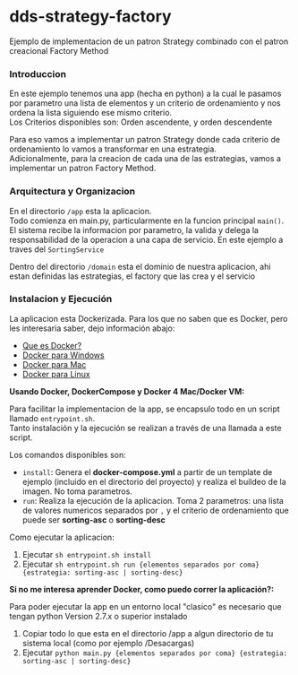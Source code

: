 # dds-strategy-factory
Ejemplo de implementacion de un patron Strategy combinado con el patron creacional Factory Method

### Introduccion

En este ejemplo tenemos una app (hecha en python) a la cual le pasamos por parametro una lista de elementos y un criterio de ordenamiento y nos ordena la lista siguiendo ese mismo criterio.  
Los Criterios disponibles son: Orden ascendente, y orden descendente

Para eso vamos a implementar un patron Strategy donde cada criterio de ordenamiento lo vamos a transformar en una estrategia.  
Adicionalmente, para la creacion de cada una de las estrategias, vamos a implementar un patron Factory Method.

### Arquitectura y Organizacion

En el directorio `/app` esta la aplicacion.  
Todo comienza en main.py, particularmente en la funcion principal `main()`.  
El sistema recibe la informacion por parametro, la valida y delega la responsabilidad de la operacion a una capa de servicio. En este ejemplo a traves del `SortingService`
  
Dentro del directorio `/domain` esta el dominio de nuestra aplicacion, ahi estan definidas las estrategias, el factory que las crea y el servicio 

### Instalacion y Ejecución

La aplicacion esta Dockerizada. Para los que no saben que es Docker, pero les interesaria saber, dejo información abajo:

- [Que es Docker?](https://docs.docker.com/engine/docker-overview/)
- [Docker para Windows](https://docs.docker.com/docker-for-windows/)
- [Docker para Mac](https://docs.docker.com/docker-for-mac/)
- [Docker para Linux](https://docs.docker.com/install/linux/docker-ce/ubuntu/)

**Usando Docker, DockerCompose y Docker 4 Mac/Docker VM:**

Para facilitar la implementacion de la app, se encapsulo todo en un script llamado `entrypoint.sh`.  
Tanto instalación y la ejecución se realizan a través de una llamada a este script.  

Los comandos disponibles son: 

- `install`: Genera el **docker-compose.yml** a partir de un template de ejemplo (incluido en el directorio del proyecto) y realiza el buildeo de la imagen.  No toma parametros. 
- `run`: Realiza la ejecución de la aplicacion. Toma 2 parametros: una lista de valores numericos separados por `,` y el criterio de ordenamiento que puede ser **sorting-asc** o **sorting-desc**

Como ejecutar la aplicacion:

 1. Ejecutar `sh entrypoint.sh install`
 2. Ejecutar `sh entrypoint.sh run {elementos separados por coma} {estrategia: sorting-asc | sorting-desc}`

**Si no me interesa aprender Docker, como puedo correr la aplicación?:**

Para poder ejecutar la app en un entorno local "clasico" es necesario que tengan python Version 2.7.x o superior instalado

 1. Copiar todo lo que esta en el directorio /app a algun directorio de tu sistema local (como por ejemplo /Desacargas)
 2. Ejecutar `python main.py {elementos separados por coma} {estrategia: sorting-asc | sorting-desc}`



